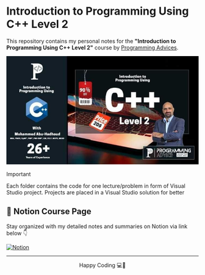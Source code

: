 # Introduction to Programming Using C++ Level 2

This repository contains my personal notes for the **"Introduction to Programming Using C++ Level 2"** course by [Programming Advices](https://programmingadvices.com).

<p align="center">
  <img src="./courseImage.jpg" alt="Course Image" width="600"/>
</p>

> [!IMPORTANT]
> Each folder contains the code for one lecture/problem in form of Visual Studio project. Projects are placed in a Visual Studio solution for better

## 🔗 Notion Course Page

Stay organized with my detailed notes and summaries on Notion via link below 👇

[![Notion](https://skillicons.dev/icons?i=notion&theme=light)](https://www.notion.so/mahmouddello/06-Introduction-to-Programming-Using-C-Level-2-1a773114614580599e94d3a5ee60dfa9?pvs=4)

<hr>

<div align="center">
    <p>Happy Coding 💻🎉</p>
</div>